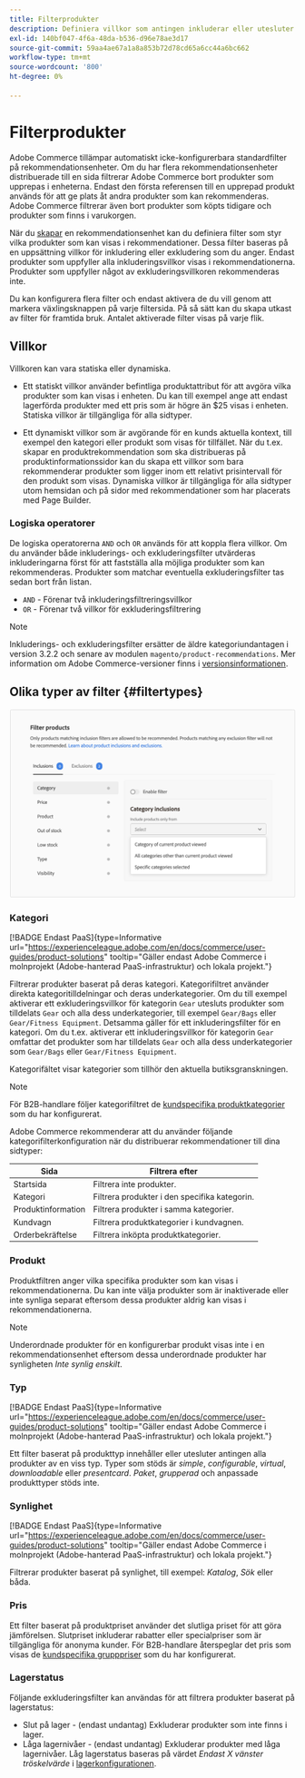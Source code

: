 ```yaml
---
title: Filterprodukter
description: Definiera villkor som antingen inkluderar eller utesluter produkter från att användas som rekommendationer.
exl-id: 140bf047-4f6a-48da-b536-d96e78ae3d17
source-git-commit: 59aa4ae67a1a8a853b72d78cd65a6cc44a6bc662
workflow-type: tm+mt
source-wordcount: '800'
ht-degree: 0%

---
```


# Filterprodukter

Adobe Commerce tillämpar automatiskt icke-konfigurerbara standardfilter på rekommendationsenheter. Om du har flera rekommendationsenheter distribuerade till en sida filtrerar Adobe Commerce bort produkter som upprepas i enheterna. Endast den första referensen till en upprepad produkt används för att ge plats åt andra produkter som kan rekommenderas. Adobe Commerce filtrerar även bort produkter som köpts tidigare och produkter som finns i varukorgen.

När du [skapar](create.md) en rekommendationsenhet kan du definiera filter som styr vilka produkter som kan visas i rekommendationer. Dessa filter baseras på en uppsättning villkor för inkludering eller exkludering som du anger. Endast produkter som uppfyller alla inkluderingsvillkor visas i rekommendationerna. Produkter som uppfyller något av exkluderingsvillkoren rekommenderas inte.

Du kan konfigurera flera filter och endast aktivera de du vill genom att markera växlingsknappen på varje filtersida. På så sätt kan du skapa utkast av filter för framtida bruk. Antalet aktiverade filter visas på varje flik.

## Villkor

Villkoren kan vara statiska eller dynamiska.

- Ett statiskt villkor använder befintliga produktattribut för att avgöra vilka produkter som kan visas i enheten. Du kan till exempel ange att endast lagerförda produkter med ett pris som är högre än $25 visas i enheten. Statiska villkor är tillgängliga för alla sidtyper.

- Ett dynamiskt villkor som är avgörande för en kunds aktuella kontext, till exempel den kategori eller produkt som visas för tillfället. När du t.ex. skapar en produktrekommendation som ska distribueras på produktinformationssidor kan du skapa ett villkor som bara rekommenderar produkter som ligger inom ett relativt prisintervall för den produkt som visas. Dynamiska villkor är tillgängliga för alla sidtyper utom hemsidan och på sidor med rekommendationer som har placerats med Page Builder.

### Logiska operatorer

De logiska operatorerna `AND` och `OR` används för att koppla flera villkor. Om du använder både inkluderings- och exkluderingsfilter utvärderas inkluderingarna först för att fastställa alla möjliga produkter som kan rekommenderas. Produkter som matchar eventuella exkluderingsfilter tas sedan bort från listan.

- `AND` - Förenar två inkluderingsfiltreringsvillkor
- `OR` - Förenar två villkor för exkluderingsfiltrering

>[!NOTE]
>
> Inkluderings- och exkluderingsfilter ersätter de äldre kategoriundantagen i version 3.2.2 och senare av modulen `magento/product-recommendations`. Mer information om Adobe Commerce-versioner finns i [versionsinformationen](release-notes.md).

## Olika typer av filter {#filtertypes}

![Filter](assets/rec-conditions.png)

### Kategori

[!BADGE Endast PaaS]{type=Informative url="https://experienceleague.adobe.com/en/docs/commerce/user-guides/product-solutions" tooltip="Gäller endast Adobe Commerce i molnprojekt (Adobe-hanterad PaaS-infrastruktur) och lokala projekt."}

Filtrerar produkter baserat på deras kategori. Kategorifiltret använder direkta kategoritilldelningar och deras underkategorier. Om du till exempel aktiverar ett exkluderingsvillkor för kategorin `Gear` utesluts produkter som tilldelats `Gear` och alla dess underkategorier, till exempel `Gear/Bags` eller `Gear/Fitness Equipment`. Detsamma gäller för ett inkluderingsfilter för en kategori. Om du t.ex. aktiverar ett inkluderingsvillkor för kategorin `Gear` omfattar det produkter som har tilldelats `Gear` och alla dess underkategorier som `Gear/Bags` eller `Gear/Fitness Equipment`.

Kategorifältet visar kategorier som tillhör den aktuella butiksgranskningen.

>[!NOTE]
>
>För B2B-handlare följer kategorifiltret de [kundspecifika produktkategorier](https://experienceleague.adobe.com/docs/commerce-admin/catalog/categories/category-permissions.html) som du har konfigurerat.

Adobe Commerce rekommenderar att du använder följande kategorifilterkonfiguration när du distribuerar rekommendationer till dina sidtyper:

| Sida | Filtrera efter |
|---|---|
| Startsida | Filtrera inte produkter. |
| Kategori | Filtrera produkter i den specifika kategorin. |
| Produktinformation | Filtrera produkter i samma kategorier. |
| Kundvagn | Filtrera produktkategorier i kundvagnen. |
| Orderbekräftelse | Filtrera inköpta produktkategorier. |

### Produkt

Produktfiltren anger vilka specifika produkter som kan visas i rekommendationerna. Du kan inte välja produkter som är inaktiverade eller inte synliga separat eftersom dessa produkter aldrig kan visas i rekommendationerna.

>[!NOTE]
>
>Underordnade produkter för en konfigurerbar produkt visas inte i en rekommendationsenhet eftersom dessa underordnade produkter har synligheten _Inte synlig enskilt_.

### Typ

[!BADGE Endast PaaS]{type=Informative url="https://experienceleague.adobe.com/en/docs/commerce/user-guides/product-solutions" tooltip="Gäller endast Adobe Commerce i molnprojekt (Adobe-hanterad PaaS-infrastruktur) och lokala projekt."}

Ett filter baserat på produkttyp innehåller eller utesluter antingen alla produkter av en viss typ. Typer som stöds är _simple_, _configurable_, _virtual_, _downloadable_ eller _presentcard_. _Paket_, _grupperad_ och anpassade produkttyper stöds inte.

### Synlighet

[!BADGE Endast PaaS]{type=Informative url="https://experienceleague.adobe.com/en/docs/commerce/user-guides/product-solutions" tooltip="Gäller endast Adobe Commerce i molnprojekt (Adobe-hanterad PaaS-infrastruktur) och lokala projekt."}

Filtrerar produkter baserat på synlighet, till exempel: _Katalog_, _Sök_ eller båda.

### Pris

Ett filter baserat på produktpriset använder det slutliga priset för att göra jämförelsen. Slutpriset inkluderar rabatter eller specialpriser som är tillgängliga för anonyma kunder. För B2B-handlare återspeglar det pris som visas de [kundspecifika grupppriser](https://experienceleague.adobe.com/docs/commerce-admin/catalog/products/pricing/pricing-advanced.html) som du har konfigurerat.

### Lagerstatus

Följande exkluderingsfilter kan användas för att filtrera produkter baserat på lagerstatus:

- Slut på lager - (endast undantag) Exkluderar produkter som inte finns i lager.
- Låga lagernivåer - (endast undantag) Exkluderar produkter med låga lagernivåer. Låg lagerstatus baseras på värdet _Endast X vänster tröskelvärde_ i [lagerkonfigurationen](https://experienceleague.adobe.com/docs/commerce-admin/config/catalog/inventory.html).
